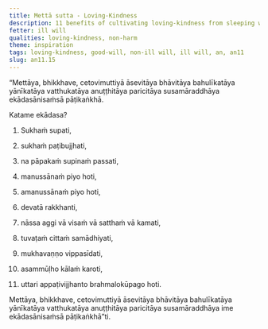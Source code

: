 ```yaml
---
title: Mettā sutta - Loving-Kindness
description: 11 benefits of cultivating loving-kindness from sleeping with ease to dying unconfused to going to the Brahma world.
fetter: ill will
qualities: loving-kindness, non-harm
theme: inspiration
tags: loving-kindness, good-will, non-ill will, ill will, an, an11
slug: an11.15
---
```


“Mettāya, bhikkhave, cetovimuttiyā āsevitāya bhāvitāya bahulīkatāya yānīkatāya vatthukatāya anuṭṭhitāya paricitāya susamāraddhāya ekādasānisaṁsā pāṭikaṅkhā.

Katame ekādasa?

1. Sukhaṁ supati,

2. sukhaṁ paṭibujjhati,

3. na pāpakaṁ supinaṁ passati,

4. manussānaṁ piyo hoti,

5. amanussānaṁ piyo hoti,

6. devatā rakkhanti,

7. nāssa aggi vā visaṁ vā satthaṁ vā kamati,

8. tuvaṭaṁ cittaṁ samādhiyati,

9. mukhavaṇṇo vippasīdati,

10. asammūḷho kālaṁ karoti,

11. uttari appaṭivijjhanto brahmalokūpago hoti.

Mettāya, bhikkhave, cetovimuttiyā āsevitāya bhāvitāya bahulīkatāya yānīkatāya vatthukatāya anuṭṭhitāya paricitāya susamāraddhāya ime ekādasānisaṁsā pāṭikaṅkhā”ti.
